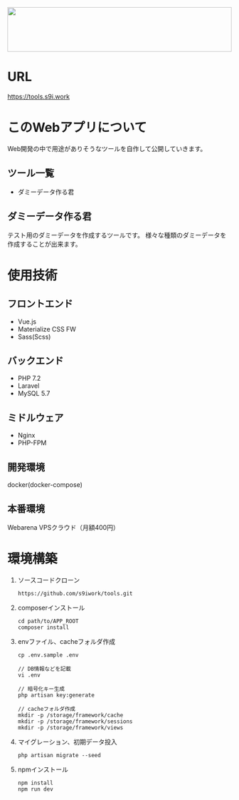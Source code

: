 <p align="center">
	<img src="https://tools.s9i.work/img/main.svg" width="100%" height="100px">
</p>

# URL
https://tools.s9i.work

# このWebアプリについて
Web開発の中で用途がありそうなツールを自作して公開していきます。

## ツール一覧
- ダミーデータ作る君

## ダミーデータ作る君
テスト用のダミーデータを作成するツールです。
様々な種類のダミーデータを作成することが出来ます。


# 使用技術
## フロントエンド
- Vue.js
- Materialize CSS FW
- Sass(Scss)

## バックエンド
- PHP 7.2
- Laravel
- MySQL 5.7

## ミドルウェア
- Nginx
- PHP-FPM

## 開発環境
docker(docker-compose)

## 本番環境
Webarena VPSクラウド（月額400円）

# 環境構築
1. ソースコードクローン

    ```
    https://github.com/s9iwork/tools.git
    ```

1. composerインストール

    ```
    cd path/to/APP_ROOT
    composer install
    ```

3. envファイル、cacheフォルダ作成

    ```
    cp .env.sample .env

    // DB情報などを記載
    vi .env

    // 暗号化キー生成
    php artisan key:generate

    // cacheフォルダ作成
    mkdir -p /storage/framework/cache
    mkdir -p /storage/framework/sessions
    mkdir -p /storage/framework/views
    ```

4. マイグレーション、初期データ投入

    ```
    php artisan migrate --seed
    ```

5. npmインストール

    ```
    npm install
    npm run dev
    ```


